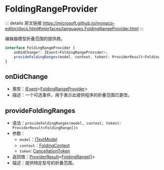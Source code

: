 # FoldingRangeProvider
        
::: details 原文链接
https://microsoft.github.io/monaco-editor/docs.html#interfaces/languages.FoldingRangeProvider.html
:::

编辑器模型折叠范围的提供商。

```ts
interface FoldingRangeProvider {
    onDidChange?: IEvent<FoldingRangeProvider>;
    provideFoldingRanges(model, context, token): ProviderResult<FoldingRange[]>;
}
```

## onDidChange
- 类型：[IEvent](/api/IEvent.md)<[FoldingRangeProvider](#)>
- 描述：一个可选事件，用于表示此提供程序的折叠范围已更改。
## provideFoldingRanges
- 语法：`provideFoldingRanges(model, context, token): ProviderResult<FoldingRange[]>`
- 参数：
  - `model`：[ITextModel](/api/editor/ITextModel.md)
  - `context`：[FoldingContext](/api/languages/FoldingContext.md)
  - `token`: [CancellationToken](/api/CancellationToken.md)
- 返回值：[ProviderResult](/api/languages/ProviderResult.md)<[FoldingRange](/api/languages/FoldingRange.md)[]>
- 描述：提供特定型号的折叠范围。